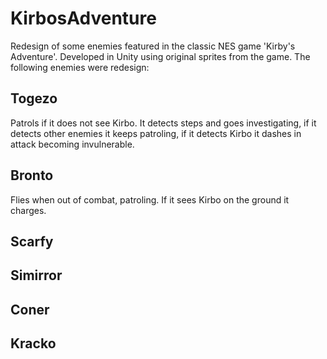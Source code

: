 # KirbosAdventure
Redesign of some enemies featured in the classic NES game 'Kirby's Adventure'.
Developed in Unity using original sprites from the game.
The following enemies were redesign:
## Togezo
Patrols if it does not see Kirbo. It detects steps and goes investigating, if it detects other enemies it keeps patroling, if it detects Kirbo it dashes in attack becoming invulnerable.
## Bronto
Flies when out of combat, patroling. If it sees Kirbo on the ground it charges.
## Scarfy
## Simirror
## Coner
## Kracko
